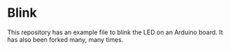 # Blink

This repository has an example file to blink the LED on an Arduino board.
It has also been forked many, many times.
